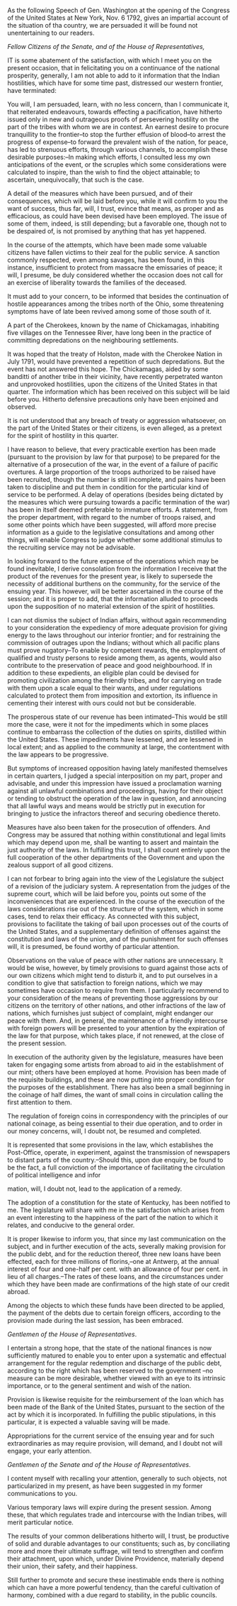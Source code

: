 As the following Speech of Gen. Washington at the opening of the Congress of the United States at New York, Nov. 6 1792, gives an impartial account of the situation of tha country, we are persuaded it will be found not unentertaining to our readers.*Fellow Citizens of the Senate, and of the  House of Representatives,*IT is some abatement of the satisfaction, with which I meet you on the present occasion, that in felicitating you on a continuance of the national prosperity, generally, I am not able to add to it information that the Indian hostilities, which have for some time past, distressed our western frontier, have terminated:You will, I am persuaded, learn, with no less concern, than I communicate it, that reiterated endeavours, towards effecting a pacification, have hitherto issued only in new and outrageous proofs of persevering hostility on the part of the tribes with whom we are in contest. An earnest desire to procure tranquillity to the frontier–to stop the further effusion of blood–to arrest the progress of expense–to forward the prevalent wish of the nation, for peace, has led to strenuous efforts, through various channels, to accomplish these desirable purposes:–In making which efforts, I consulted less my own anticipations of the event, or the scruples which some considerations were calculated to inspire, than the wish to find the object attainable; to ascertain, unequivocally, that such is the case.A detail of the measures which have been pursued, and of their consequences, which will be laid before you, while it will confirm to you the want of success, thus far, will, I trust, evince that means, as proper and as efficacious, as could have been devised have been employed. The issue of some of them, indeed, is still depending; but a favorable one, though not to be despaired of, is not promised by anything that has yet happened.In the course of the attempts, which have been made some valuable citizens have fallen victims to their zeal for the public service. A sanction commonly respected, even among savages, has been found, in this instance, insufficient to protect from massacre the emissaries of peace; it will, I presume, be duly considered whether the occasion does not call for an exercise of liberality towards the families of the deceased.It must add to your concern, to be informed that besides the continuation of hostile appearances among the tribes north of the Ohio, some threatening symptoms have of late been revived among some of those south of it.A part of the Cherokees, known by the name of Chickamagas, inhabiting five villages on the Tennessee River, have long been in the practice of committing depredations on the neighbouring settlements.It was hoped that the treaty of Holston, made with the Cherokee Nation in July 1791, would have prevented a repetition of such depredations. But the event has not answered this hope. The Chickamagas, aided by some banditti of another tribe in their vicinity, have recently perpetrated wanton and unprovoked hostilities, upon the citizens of the United States in that quarter. The information which has been received on this subject will be laid before you. Hitherto defensive precautions only have been enjoined and observed.It is not understood that any breach of treaty or aggression whatsoever, on the part of the United States or their citizens, is even alleged, as a pretext for the spirit of hostility in this quarter.I have reason to believe, that every practicable exertion has been made (pursuant to the provision by law for that purpose) to be prepared for the alternative of a prosecution of the war, in the event of a failure of pacific overtures. A large proportion of the troops authorized to be raised have been recruited, though the number is still incomplete, and pains have been taken to discipline and put them in condition for the particular kind of service to be performed. A delay of operations (besides being dictated by the measures which were pursuing towards a pacific termination of the war) has been in itself deemed preferable to immature efforts. A statement, from the proper department, with regard to the number of troops raised, and some other points which have been suggested, will afford more precise information as a guide to the legislative consultations and among other things, will enable Congress to judge whether some additional stimulus to the recruiting service may not be advisable.In looking forward to the future expense of the operations which may be found inevitable, I derive consolation from the information I receive that the product of the revenues for the present year, is likely to supersede the necessity of additional burthens on the community, for the service of the ensuing year. This however, will be better ascertained in the course of the session; and it is proper to add, that the information alluded to proceeds upon the supposition of no material extension of the spirit of hostilities.I can not dismiss the subject of Indian affairs, without again recommending to your consideration the expediency of more adequate provision for giving energy to the laws throughout our interior frontier; and for restraining the commission of outrages upon the Indians; without which all pacific plans must prove nugatory–To enable by competent rewards, the employment of qualified and trusty persons to reside among them, as agents, would also contribute to the preservation of peace and good neighbourhood. If in addition to these expedients, an eligible plan could be devised for promoting civilization among the friendly tribes, and for carrying on trade with them upon a scale equal to their wants, and under regulations calculated to protect them from imposition and extortion, its influence in cementing their interest with ours could not but be considerable.The prosperous state of our revenue has been intimated–This would be still more the case, were it not for the impediments which in some places continue to embarrass the collection of the duties on spirits, distilled within the United States. These impediments have lessened, and are lessened in local extent; and as applied to the community at large, the contentment with the law appears to be progressive.But symptoms of increased opposition having lately manifested themselves in certain quarters, I judged a special interposition on my part, proper and advisable, and under this impression have issued a proclamation warning against all unlawful combinations and proceedings, having for their object or tending to obstruct the operation of the law in question, and announcing that all lawful ways and means would be strictly put in execution for bringing to justice the infractors thereof and securing obedience thereto.Measures have also been taken for the prosecution of offenders. And Congress may be assured that nothing within constitutional and legal limits which may depend upon me, shall be wanting to assert and maintain the just authority of the laws. In fulfilling this trust, I shall count entirely upon the full cooperation of the other departments of the Government and upon the zealous support of all good citizens.I can not forbear to bring again into the view of the Legislature the subject of a revision of the judiciary system. A representation from the judges of the supreme court, which will be laid before you, points out some of the inconveniences that are experienced. In the course of the execution of the laws considerations rise out of the structure of the system, which in some cases, tend to relax their efficacy. As connected with this subject, provisions to facilitate the taking of bail upon processes out of the courts of the United States, and a supplementary definition of offenses against the constitution and laws of the union, and of the punishment for such offenses will, it is presumed, be found worthy of particular attention.Observations on the value of peace with other nations are unnecessary. It would be wise, however, by timely provisions to guard against those acts of our own citizens which might tend to disturb it, and to put ourselves in a condition to give that satisfaction to foreign nations, which we may sometimes have occasion to require from them. I particularly recommend to your consideration of the means of preventing those aggressions by our citizens on the territory of other nations, and other infractions of the law of nations, which furnishes just subject of complaint, might endanger our peace with them. And, in general, the maintenance of a friendly intercourse with foreign powers will be presented to your attention by the expiration of the law for that purpose, which takes place, if not renewed, at the close of the present session.In execution of the authority given by the legislature, measures have been taken for engaging some artists from abroad to aid in the establishment of our mint; others have been employed at home. Provision has been made of the requisite buildings, and these are now putting into proper condition for the purposes of the establishment. There has also been a small beginning in the coinage of half dimes, the want of small coins in circulation calling the first attention to them.The regulation of foreign coins in correspondency with the principles of our national coinage, as being essential to their due operation, and to order in our money concerns, will, I doubt not, be resumed and completed.It is represented that some provisions in the law, which establishes the Post-Office, operate, in experiment, against the transmission of newspapers to distant parts of the country.–Should this, upon due enquiry, be found to be the fact, a full conviction of the importance of facilitating the circulation of political intelligence and information, will, I doubt not, lead to the application of a remedy.The adoption of a constitution for the state of Kentucky, has been notified to me. The legislature will share with me in the satisfaction which arises from an event interesting to the happiness of the part of the nation to which it relates, and conducive to the general order.It is proper likewise to inform you, that since my last communication on the subject, and in further execution of the acts, severally making provision for the public debt, and for the reduction thereof, three new loans have been effected, each for three millions of florins,–one at Antwerp, at the annual interest of four and one-half per cent. with an allowance of four per cent. in lieu of all charges.–The rates of these loans, and the circumstances under which they have been made are confirmations of the high state of our credit abroad.Among the objects to which these funds have been directed to be applied, the payment of the debts due to certain foreign officers, according to the provision made during the last session, has been embraced.*Gentlemen of the House of Representatives*.I entertain a strong hope, that the state of the national finances is now sufficiently matured to enable you to enter upon a systematic and effectual arrangement for the regular redemption and discharge of the public debt, according to the right which has been reserved to the government –no measure can be more desirable, whether viewed with an eye to its intrinsic importance, or to the general sentiment and wish of the nation.Provision is likewise requisite for the reimbursement of the loan which has been made of the Bank of the United States, pursuant to the section of the act by which it is incorporated. In fulfilling the public stipulations, in this particular, it is expected a valuable saving will be made.Appropriations for the current service of the ensuing year and for such extraordinaries as may require provision, will demand, and I doubt not will engage, your early attention.*Gentlemen of the Senate and of the House of Representatives*.I content myself with recalling your attention, generally to such objects, not particularized in my present, as have been suggested in my former communications to you.Various temporary laws will expire during the present session. Among these, that which regulates trade and intercourse with the Indian tribes, will merit particular notice.The results of your common deliberations hitherto will, I trust, be productive of solid and durable advantages to our constituents; such as, by conciliating more and more their ultimate suffrage, will tend to strengthen and confirm their attachment, upon which, under Divine Providence, materially depend their union, their safety, and their happiness.Still further to promote and secure these inestimable ends there is nothing which can have a more powerful tendency, than the careful cultivation of harmony, combined with a due regard to stability, in the public councils.